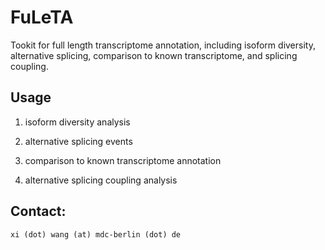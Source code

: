 # FuLeTA

Tookit for full length transcriptome annotation, including isoform diversity, alternative splicing, comparison to known transcriptome, and splicing coupling. 

## Usage

  1. isoform diversity analysis

  2. alternative splicing events 

  3. comparison to known transcriptome annotation 

  4. alternative splicing coupling analysis


## Contact:
    xi (dot) wang (at) mdc-berlin (dot) de
